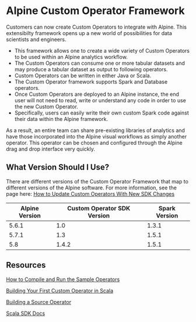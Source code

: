 # Alpine Custom Operator Framework

Customers can now create Custom Operators to integrate with Alpine. This extensibilty framework opens up a new world of possibilities for data scientists and engineers.

- This framework allows one to create a wide variety of Custom Operators to be used within an Alpine analytics workflow.
- The Custom Operators can consume one or more tabular datasets and may produce a tabular dataset as output to following operators. 
- Custom Operators can be written in either Java or Scala.
- The Custom Operator framework supports Spark and Database operators. 
- Once Custom Operators are deployed to an Alpine instance, the end user will not need to read, write or understand any code in order to use the new Custom Operator.
- Specifically, users can easily write their own custom Spark code against their data within the Alpine framework.  

As a result, an entire team can share pre-existing libraries of analytics and have those incorporated into the Alpine visual workflows as simply another operator. This operator can be chosen and configured through the Alpine drag and drop interface very quickly. 

## What Version Should I Use?

There are different versions of the Custom Operator Framework that map to different versions of the Alpine software. For more information, see the page here: [How to Update Custom Operators With New SDK Changes](https://alpine.atlassian.net/wiki/display/KB/How+to+Update+Custom+Operators+With+New+SDK+Changes)

Alpine Version | Custom Operator SDK Version | Spark Version
-------------- | --------------------------- | -------------
5.6.1          | 1.0                         | 1.3.1
5.7.1          | 1.3                         | 1.5.1
5.8            | 1.4.2                       | 1.5.1

## Resources

[How to Compile and Run the Sample Operators](https://alpine.atlassian.net/wiki/display/V5/How+To+Compile+and+Run+the+Sample+Operators)

[Building Your First Custom Operator in Scala](https://alpine.atlassian.net/wiki/display/V5/Building+Your+First+Custom+Operator+in+Scala)

[Building a Source Operator](https://alpine.atlassian.net/wiki/display/V5/Building+a+Source+Operator)

[Scala SDK Docs](http://alpinenow.github.io/PluginSDK/latest/api/#package)